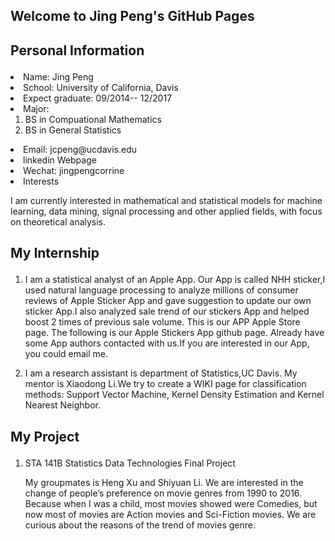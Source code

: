 ## Welcome to Jing Peng's GitHub Pages

<h2><p class = "blue"> Personal Information </p></h2>
<li> Name: Jing Peng</li>
<li> School: University of California, Davis</li>
<li>Expect graduate: 09/2014-- 12/2017 </li>
<li> Major:
<ol>
<li> BS in Compuational Mathematics </li>
<li> BS in General Statistics </li>
</ol>
</li>
<li> Email: jcpeng@ucdavis.edu </li>
<li> <a herf="https://www.linkedin.com/in/jing-peng-082a89121"> linkedin Webpage</a></li> 
<li> Wechat: jingpengcorrine </li>
<li> Interests </li>
<p>
I am currently interested in mathematical and statistical models for machine learning, data mining, signal processing and other applied fields, with focus on theoretical analysis.
</p>

<h2><p class = "blue"> My Internship </p></h2>
<ol>
<li><p>
I am a statistical analyst of an Apple App. Our App is called NHH sticker,I used natural language processing to analyze millions of consumer reviews of Apple Sticker App and gave suggestion to update our own sticker App.I also analyzed sale trend of our stickers App and helped boost 2 times of previous sale volume. This is our <a herf="https://itunes.apple.com/cn/app/nhh-stickers/id1161646735?l=en&mt=8"> APP Apple Store page</a>.  The following is our <a herf="https://github.com/TintPoint/StickerDatabase"> Apple Stickers App github page</a>. Already have some App authors contacted with us.If you are interested in our App, you could email me.
</p></li>

<li><p>
I am a research assistant is department of Statistics,UC Davis. My mentor is <a herf="http://www.stat.ucdavis.edu/~xdgli/"> Xiaodong Li</a>.We try to create a WIKI page for classification methods: Support Vector Machine, Kernel Density
Estimation and Kernel Nearest Neighbor.
</p></li>

</ol>
<h2><p class = "blue"> My Project </p></h2>
<ol>
<li> STA 141B  Statistics Data Technologies Final Project</li>
<p> My groupmates is <a herf="https://heng19.github.io/UC-Davis-Heng-Xu/"> Heng Xu</a> and <a herf="https://github.com/Shiyuan666/Shiyuan666.github.io/"> Shiyuan Li</a>. We are interested in the change of people’s preference on movie genres from 1990 to 2016. Because when I was a child, most movies showed were Comedies, but now most of movies are Action movies and Sci-Fiction movies. We are curious about the reasons of the trend of movies genre.
</p>

</ol>

